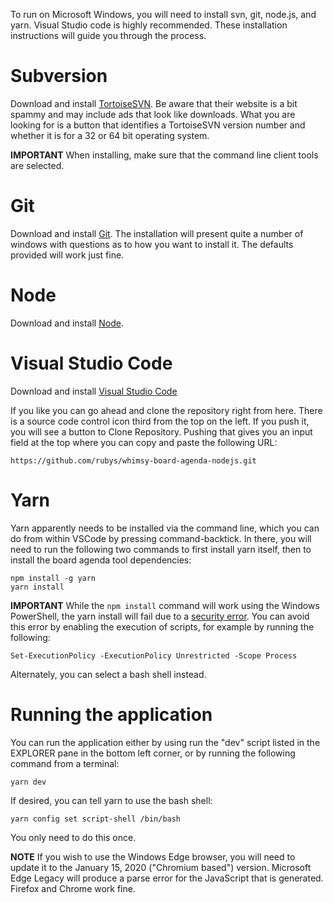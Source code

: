 To run on Microsoft Windows, you will need to install svn, git, node.js,
and yarn.  Visual Studio code is highly recommended.  These installation
instructions will guide you through the process.

# Subversion

Download and install [TortoiseSVN](https://tortoisesvn.net/downloads.html).
Be aware that their website is a bit spammy and may include ads that look
like downloads.  What you are looking for is a button that identifies
a TortoiseSVN version number and whether it is for a 32 or 64 bit operating
system.

**IMPORTANT** When installing, make sure that the command line client
tools are selected.

# Git

Download and install [Git](https://git-scm.com/download/win).  The
installation will present quite a number of windows with questions
as to how you want to install it.  The defaults provided will work
just fine.

# Node

Download and install [Node](https://nodejs.org/en/download/).

# Visual Studio Code

Download and install [Visual Studio Code](https://code.visualstudio.com/download)

If you like you can go ahead and clone the repository right from here.
There is a source code control icon third from the top on the left.  If you
push it, you will see a button to Clone Repository.  Pushing that gives you
an input field at the top where you can copy and paste the following URL:

    https://github.com/rubys/whimsy-board-agenda-nodejs.git

# Yarn

Yarn apparently needs to be installed via the command line, which you
can do from within VSCode by pressing command-backtick.  In there,
you will need to run the following two commands to first install yarn
itself, then to install the board agenda tool dependencies:

    npm install -g yarn
    yarn install

**IMPORTANT** While the `npm install` command will work using the
Windows PowerShell, the yarn install will fail due to a 
[security error](https:/go.microsoft.com/fwlink/?LinkID=135170).
You can avoid this error by enabling the execution of scripts, for
example by running the following:

    Set-ExecutionPolicy -ExecutionPolicy Unrestricted -Scope Process

Alternately, you can select a bash shell instead.

# Running the application

You can run the application either by using run the "dev" script listed
in the EXPLORER pane in the bottom left corner, or by running the following
command from a terminal:

    yarn dev

If desired, you can tell yarn to use the bash shell:

    yarn config set script-shell /bin/bash

You only need to do this once.

**NOTE** If you wish to use the Windows Edge browser, you will need to
update it to the January 15, 2020 ("Chromium based") version.  Microsoft
Edge Legacy will produce a parse error for the JavaScript that is generated.
Firefox and Chrome work fine.
